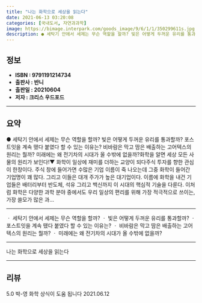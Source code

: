 ```yaml
---
title: "나는 화학으로 세상을 읽는다"
date: 2021-06-13 03:20:08
categories: [국내도서, 자연과과학]
image: https://bimage.interpark.com/goods_image/9/6/1/1/350299611s.jpg
description: ● 세탁기 안에서 세제는 무슨 역할을 할까? 빛은 어떻게 두꺼운 유리를 통과할까? 포스트잇을 계속 뗐다 붙였다 할 수 있는 이유는? 비바람은 막고 땀은 배출하는 고어텍스의 원리는 뭘까? 미래에는 왜 전기차의 시대가 올 수밖에 없을까?화학을 알면 세상 모든 사물의 원리가 보인다!▼ 화학
---
```


## **정보**

- **ISBN : 9791191214734**
- **출판사 : 반니**
- **출판일 : 20210604**
- **저자 : 크리스 우드포드**

------



## **요약**

●  세탁기 안에서 세제는 무슨 역할을 할까? 빛은 어떻게 두꺼운 유리를 통과할까? 포스트잇을 계속 뗐다 붙였다 할 수 있는 이유는? 비바람은 막고 땀은 배출하는 고어텍스의 원리는 뭘까? 미래에는 왜 전기차의 시대가 올 수밖에 없을까?화학을 알면 세상 모든 사물의 원리가 보인다!▼ 화학이 일상에 재미를 더하는 교양이 되다주식 투자를 향한 관심이 한창이다. 주식 창에 들어가면 수많은 기업 이름이 죽 나오는데 그중 화학이 들어간 기업명이 꽤 많다. 그리고 이들은 대개 주가가 높은 대기업이다. 이름에 화학을 내건 기업들은 배터리부터 반도체, 석유 그리고 백신까지 이 시대의 핵심적 기술을 다룬다. 이처럼 화학은 다양한 과학 분야 중에서도 우리 일상의 편리를 위해 가장 적극적으로 쓰이는, 가장 쓸모가 많은 과...

------

ㆍ 세탁기 안에서 세제는 무슨 역할을 할까?
ㆍ 빛은 어떻게 두꺼운 유리를 통과할까?
ㆍ 포스트잇을 계속 뗐다 붙였다 할 수 있는 이유는?
ㆍ 비바람은 막고 땀은 배출하는 고어텍스의 원리는 뭘까?
ㆍ 미래에는 왜 전기차의 시대가 올 수밖에 없을까?

------


나는 화학으로 세상을 읽는다 

------


## **리뷰** 

5.0 박-영 화학 상식이 도움 됩니다 2021.06.12 <br/>